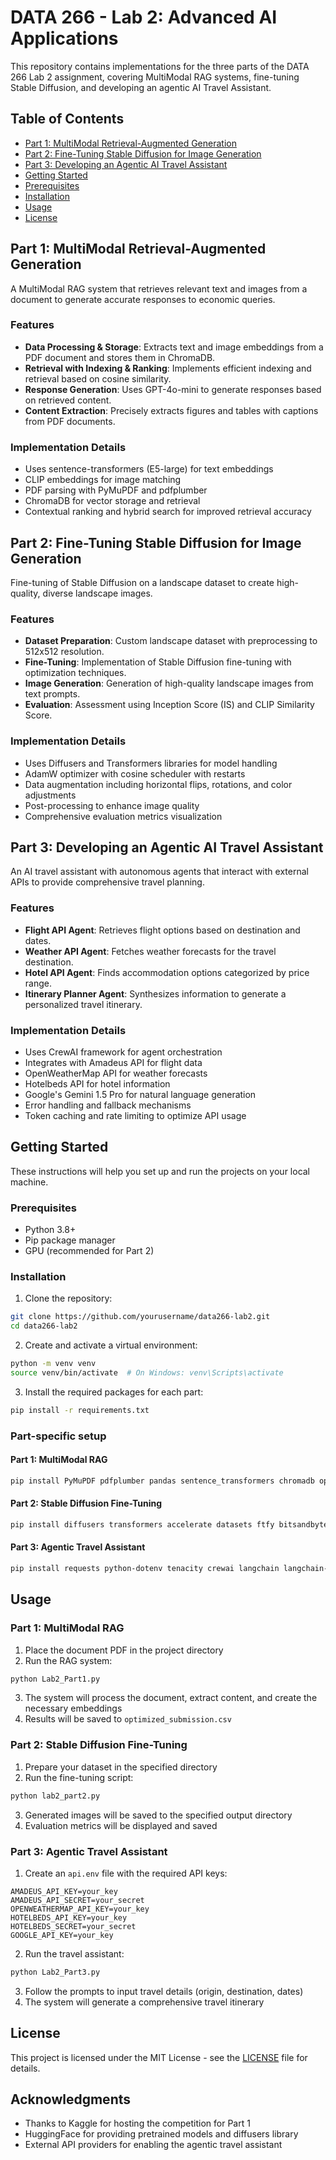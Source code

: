 # DATA 266 - Lab 2: Advanced AI Applications

This repository contains implementations for the three parts of the DATA 266 Lab 2 assignment, covering MultiModal RAG systems, fine-tuning Stable Diffusion, and developing an agentic AI Travel Assistant.

## Table of Contents

- [Part 1: MultiModal Retrieval-Augmented Generation](#part-1-multimodal-retrieval-augmented-generation)
- [Part 2: Fine-Tuning Stable Diffusion for Image Generation](#part-2-fine-tuning-stable-diffusion-for-image-generation)
- [Part 3: Developing an Agentic AI Travel Assistant](#part-3-developing-an-agentic-ai-travel-assistant)
- [Getting Started](#getting-started)
- [Prerequisites](#prerequisites)
- [Installation](#installation)
- [Usage](#usage)
- [License](#license)

## Part 1: MultiModal Retrieval-Augmented Generation

A MultiModal RAG system that retrieves relevant text and images from a document to generate accurate responses to economic queries.

### Features

- **Data Processing & Storage**: Extracts text and image embeddings from a PDF document and stores them in ChromaDB.
- **Retrieval with Indexing & Ranking**: Implements efficient indexing and retrieval based on cosine similarity.
- **Response Generation**: Uses GPT-4o-mini to generate responses based on retrieved content.
- **Content Extraction**: Precisely extracts figures and tables with captions from PDF documents.

### Implementation Details

- Uses sentence-transformers (E5-large) for text embeddings
- CLIP embeddings for image matching
- PDF parsing with PyMuPDF and pdfplumber
- ChromaDB for vector storage and retrieval
- Contextual ranking and hybrid search for improved retrieval accuracy

## Part 2: Fine-Tuning Stable Diffusion for Image Generation

Fine-tuning of Stable Diffusion on a landscape dataset to create high-quality, diverse landscape images.

### Features

- **Dataset Preparation**: Custom landscape dataset with preprocessing to 512x512 resolution.
- **Fine-Tuning**: Implementation of Stable Diffusion fine-tuning with optimization techniques.
- **Image Generation**: Generation of high-quality landscape images from text prompts.
- **Evaluation**: Assessment using Inception Score (IS) and CLIP Similarity Score.

### Implementation Details

- Uses Diffusers and Transformers libraries for model handling
- AdamW optimizer with cosine scheduler with restarts
- Data augmentation including horizontal flips, rotations, and color adjustments
- Post-processing to enhance image quality
- Comprehensive evaluation metrics visualization

## Part 3: Developing an Agentic AI Travel Assistant

An AI travel assistant with autonomous agents that interact with external APIs to provide comprehensive travel planning.

### Features

- **Flight API Agent**: Retrieves flight options based on destination and dates.
- **Weather API Agent**: Fetches weather forecasts for the travel destination.
- **Hotel API Agent**: Finds accommodation options categorized by price range.
- **Itinerary Planner Agent**: Synthesizes information to generate a personalized travel itinerary.

### Implementation Details

- Uses CrewAI framework for agent orchestration
- Integrates with Amadeus API for flight data
- OpenWeatherMap API for weather forecasts
- Hotelbeds API for hotel information
- Google's Gemini 1.5 Pro for natural language generation
- Error handling and fallback mechanisms
- Token caching and rate limiting to optimize API usage

## Getting Started

These instructions will help you set up and run the projects on your local machine.

### Prerequisites

- Python 3.8+
- Pip package manager
- GPU (recommended for Part 2)

### Installation

1. Clone the repository:
```bash
git clone https://github.com/yourusername/data266-lab2.git
cd data266-lab2
```

2. Create and activate a virtual environment:
```bash
python -m venv venv
source venv/bin/activate  # On Windows: venv\Scripts\activate
```

3. Install the required packages for each part:
```bash
pip install -r requirements.txt
```

### Part-specific setup

#### Part 1: MultiModal RAG

```bash
pip install PyMuPDF pdfplumber pandas sentence_transformers chromadb openai
```

#### Part 2: Stable Diffusion Fine-Tuning

```bash
pip install diffusers transformers accelerate datasets ftfy bitsandbytes xformers safetensors huggingface_hub torchvision scipy torchmetrics lpips open_clip_torch pytorch-fid
```

#### Part 3: Agentic Travel Assistant

```bash
pip install requests python-dotenv tenacity crewai langchain langchain-google-genai
```

## Usage

### Part 1: MultiModal RAG

1. Place the document PDF in the project directory
2. Run the RAG system:
```bash
python Lab2_Part1.py
```
3. The system will process the document, extract content, and create the necessary embeddings
4. Results will be saved to `optimized_submission.csv`

### Part 2: Stable Diffusion Fine-Tuning

1. Prepare your dataset in the specified directory
2. Run the fine-tuning script:
```bash
python lab2_part2.py
```
3. Generated images will be saved to the specified output directory
4. Evaluation metrics will be displayed and saved

### Part 3: Agentic Travel Assistant

1. Create an `api.env` file with the required API keys:
```
AMADEUS_API_KEY=your_key
AMADEUS_API_SECRET=your_secret
OPENWEATHERMAP_API_KEY=your_key
HOTELBEDS_API_KEY=your_key
HOTELBEDS_SECRET=your_secret
GOOGLE_API_KEY=your_key
```

2. Run the travel assistant:
```bash
python Lab2_Part3.py
```

3. Follow the prompts to input travel details (origin, destination, dates)
4. The system will generate a comprehensive travel itinerary

## License

This project is licensed under the MIT License - see the [LICENSE](LICENSE) file for details.

## Acknowledgments

- Thanks to Kaggle for hosting the competition for Part 1
- HuggingFace for providing pretrained models and diffusers library
- External API providers for enabling the agentic travel assistant
